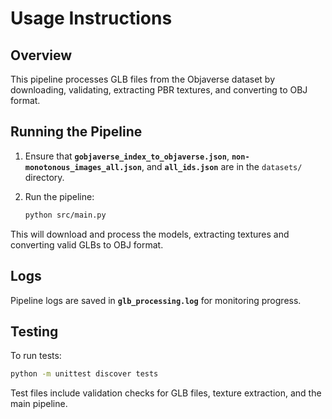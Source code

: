 # Usage Instructions

## **Overview**

This pipeline processes GLB files from the Objaverse dataset by downloading, validating, extracting PBR textures, and converting to OBJ format.

## **Running the Pipeline**

1. Ensure that **`gobjaverse_index_to_objaverse.json`**, **`non-monotonous_images_all.json`**, and **`all_ids.json`** are in the `datasets/` directory.
2. Run the pipeline:

   ```bash
   python src/main.py
   ```

This will download and process the models, extracting textures and converting valid GLBs to OBJ format.

## **Logs**

Pipeline logs are saved in **`glb_processing.log`** for monitoring progress.

## **Testing**

To run tests:

```bash
python -m unittest discover tests
```

Test files include validation checks for GLB files, texture extraction, and the main pipeline.
